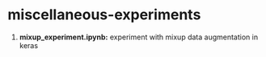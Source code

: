 # miscellaneous-experiments
1. **mixup_experiment.ipynb:** experiment with mixup data augmentation in keras
